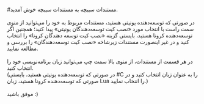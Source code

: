 #مستندات سیبچه
 به مستندات سیبچه خوش آمدید.<br/><br/>
  در صورتی که توسعه‌دهنده یونیتی هستید، مستندات مربوط به خود را می‌توانید از منوی سمت راست با انتخاب مورد «نصب کیت توسعه‌دهندگان یونیتی» پیدا کنید؛ همچنین اگر توسعه‌دهنده کرونا هستید، بایستی گزینه «نصب کیت توسعه دهندگان کرونا» را انتخاب کنید و در غیر اینصورت مستندات زیرشاخه «نصب کیت توسعه‌دهندگان» را بررسی و مطالعه نمایید.<br/><br/>
در هر قسمت از مستندات، از منوی بالا سمت چپ می‌توانید زبان برنامه‌نویسی خود را انتخاب کنید.<br/>
 (در صورتی که توسعه‌دهنده یونیتی هستید، بایستی #C را به عنوان زبان انتخاب کنید و در صورتی که توسعه‌دهنده کرونا هستید، زبان Lua را اننخاب نمایید.)<br/><br/>
موفق باشید :)
